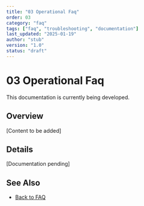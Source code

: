 ```yaml
---
title: "03 Operational Faq"
order: 03
category: "faq"
tags: ["faq", "troubleshooting", "documentation"]
last_updated: "2025-01-19"
author: "stub"
version: "1.0"
status: "draft"
---
```


# 03 Operational Faq

This documentation is currently being developed.

## Overview

[Content to be added]

## Details

[Documentation pending]

## See Also

- [Back to FAQ](./README.md)

